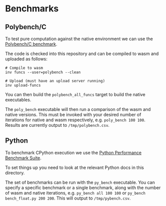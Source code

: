 # Benchmarks

## Polybench/C

To test pure computation against the native environment we can use the
[Polybench/C benchmark](http://web.cse.ohio-state.edu/~pouchet.2/software/polybench/).

The code is checked into this repository and can be compiled to wasm and uploaded as follows:

```
# Compile to wasm
inv funcs --user=polybench --clean

# Upload (must have an upload server running)
inv upload-funcs
```

You can then build the `polybench_all_funcs` target to build the native executables.

The `poly_bench` executable will then run a comparison of the wasm and native versions. This must
be invoked with your desired number of iterations for native and wasm respectively, e.g. `poly_bench 100 100`.
Results are currently output to `/tmp/polybench.csv`.

## Python

To benchmark CPython execution we use the [Python Performance Benchmark Suite](https://github.com/python/performance).

To set things up you need to look at the relevant Python docs in this directory.

The set of benchmarks can be run with the `py_bench` executable. You can specify a specific benchmark or a single
benchmark, along with the number of wasm and native iterations, e.g. `py_bench all 100 100` or
`py_bench bench_float.py 200 200`. This will output to `/tmp/pybench.csv`.